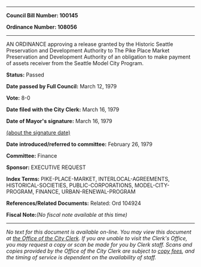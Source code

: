 

********

**Council Bill Number: 100145**
   
**Ordinance Number: 108056**
********

 AN ORDINANCE approving a release granted by the Historic Seattle Preservation and Development Authority to The Pike Place Market Preservation and Development Authority of an obligation to make payment of assets receiver from the Seattle Model City Program.

**Status:** Passed
   
**Date passed by Full Council:** March 12, 1979
   
**Vote:** 8-0
   
**Date filed with the City Clerk:** March 16, 1979
   
**Date of Mayor's signature:** March 16, 1979
   
[(about the signature date)](/~public/approvaldate.htm)
   
   
   
**Date introduced/referred to committee:** February 26, 1979
   
**Committee:** Finance
   
**Sponsor:** EXECUTIVE REQUEST
   
   
**Index Terms:** PIKE-PLACE-MARKET, INTERLOCAL-AGREEMENTS, HISTORICAL-SOCIETIES, PUBLIC-CORPORATIONS, MODEL-CITY-PROGRAM, FINANCE, URBAN-RENEWAL-PROGRAM

**References/Related Documents:** Related: Ord 104924

**Fiscal Note:**_(No fiscal note available at this time)_
********

_No text for this document is available on-line. You may view this document at [the Office of the City Clerk](http://www.seattle.gov/leg/clerk/contactUs.htm). If you are unable to visit the Clerk's Office, you may request a copy or scan be made for you by Clerk staff. Scans and copies provided by the Office of the City Clerk are subject to [copy fees](http://clerk.seattle.gov/~public/clerkfees.htm), and the timing of service is dependent on the availability of staff._


